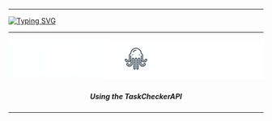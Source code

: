 


---
[![Typing SVG](https://readme-typing-svg.herokuapp.com?font=Inter&weight=700&size=50&pause=1000&color=F1F1F1&background=505C69&center=true&vCenter=true&width=1000&height=100&lines=Task+Checker++API)](https://git.io/typing-svg)




---
<p align="center">
    <img src="https://github.com/FacePunch1337/TaskChecker/blob/main/app/src/main/res/drawable/Logo.png"/>
</p>








### <p align="center"></p>
##### <p align="center">Using the TaskCheckerAPI </p>



---
